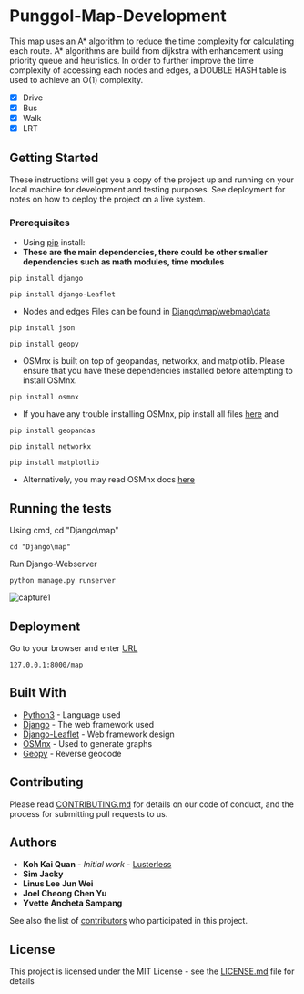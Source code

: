 # Punggol-Map-Development

This map uses an A* algorithm to reduce the time complexity for calculating each route. A* algorithms are build from dijkstra with enhancement using priority queue and heuristics. In order to further improve the time complexity of accessing each nodes and edges, a DOUBLE HASH table is used to achieve an O(1) complexity.
- [x] Drive
- [x] Bus
- [x] Walk
- [x] LRT

## Getting Started

These instructions will get you a copy of the project up and running on your local machine for development and testing purposes. See deployment for notes on how to deploy the project on a live system.

### Prerequisites

* Using [pip](https://pip.pypa.io/en/stable/) install:
* **These are the main dependencies, there could be other smaller dependencies such as math modules, time modules**
```
pip install django
```
```
pip install django-Leaflet
```
* Nodes and edges Files can be found in [Django\map\webmap\data](https://github.com/lusterless/Singapore-Bus-Map-Development/tree/master/Django/map/webmap/data)
```
pip install json
```
```
pip install geopy 
```
* OSMnx is built on top of geopandas, networkx, and matplotlib. Please ensure that you have these dependencies installed before attempting to install OSMnx.
```
pip install osmnx
```
* If you have any trouble installing OSMnx, pip install all files [here](https://github.com/lusterless/Singapore-Bus-Map-Development/tree/master/whl) and
```
pip install geopandas
```
```
pip install networkx
```
```
pip install matplotlib
```
* Alternatively, you may read OSMnx docs [here](https://osmnx.readthedocs.io/en/stable/)


## Running the tests

Using cmd, cd "Django\map"
```
cd "Django\map"
```
Run Django-Webserver
```
python manage.py runserver
```
![capture1](https://user-images.githubusercontent.com/57383960/77459367-97abd200-6e3a-11ea-93c9-af2791d3b68f.JPG)

## Deployment

Go to your browser and enter [URL](127.0.0.1:8000/map)
```
127.0.0.1:8000/map
```

## Built With

* [Python3](https://www.python.org/downloads/) - Language used
* [Django](https://www.djangoproject.com/download/) - The web framework used
* [Django-Leaflet](https://pypi.org/project/django-leaflet/) - Web framework design
* [OSMnx](https://osmnx.readthedocs.io/en/stable/) - Used to generate graphs
* [Geopy](https://pypi.org/project/geopy/) - Reverse geocode


## Contributing

Please read [CONTRIBUTING.md](https://gist.github.com/PurpleBooth/b24679402957c63ec426) for details on our code of conduct, and the process for submitting pull requests to us.

## Authors

* **Koh Kai Quan** - *Initial work* - [Lusterless](https://github.com/lusterless)
* **Sim Jacky**
* **Linus Lee Jun Wei**
* **Joel Cheong Chen Yu**
* **Yvette Ancheta Sampang**

See also the list of [contributors](https://github.com/your/project/contributors) who participated in this project.

## License

This project is licensed under the MIT License - see the [LICENSE.md](LICENSE.md) file for details
